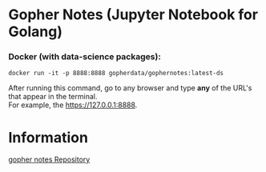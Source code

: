 # Gopher Notes (Jupyter Notebook for Golang)  

### Docker (with data-science packages):  

```
docker run -it -p 8888:8888 gopherdata/gophernotes:latest-ds
```
After running this command, go to any browser and type **any** of the URL's that appear in the terminal.  
For example, the https://127.0.0.1:8888.  

# Information  
[gopher notes Repository](https://github.com/gopherdata/gophernotes)
